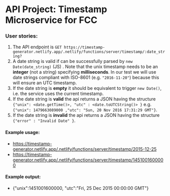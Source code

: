 
# API Project: Timestamp Microservice for FCC

### User stories:

1. The API endpoint is `GET https://timestamp-generator.netlify.app/.netlify/functions/server/timestamp/:date_string?`
2. A date string is valid if can be successfully parsed by `new Date(date_string)` (JS) . Note that the unix timestamp needs to be an **integer** (not a string) specifying **milliseconds**. In our test we will use date strings compliant with ISO-8601 (e.g. `"2016-11-20"`) because this will ensure an UTC timestamp.
3. If the date string is **empty** it should be equivalent to trigger `new Date()`, i.e. the service uses the current timestamp.
4. If the date string is **valid** the api returns a JSON having the structure 
`{"unix": <date.getTime()>, "utc" : <date.toUTCString()> }`
e.g. `{"unix": 1479663089000 ,"utc": "Sun, 20 Nov 2016 17:31:29 GMT"}`.
5. If the date string is **invalid** the api returns a JSON having the structure `{"error" : "Invalid Date" }`.

#### Example usage:
* https://timestamp-generator.netlify.app/.netlify/functions/server/timestamp/2015-12-25
* https://timestamp-generator.netlify.app/.netlify/functions/server/timestamp/1451001600000

#### Example output:
* {"unix":1451001600000, "utc":"Fri, 25 Dec 2015 00:00:00 GMT"}
